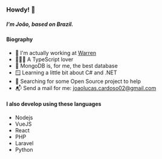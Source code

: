 ### Howdy! 👋

##### I'm João, based on Brazil.

#### Biography

- 🏢 I'm actually working at [Warren](https://warren.com.br/) 
- 👨🏻‍🔬 A TypeScript lover
- 🌱 MongoDB is, for me, the best database
- 🪟 Learning a little bit about C# and .NET
- 📖 Searching for some Open Source project to help
- 📬 Send a mail for me: joaolucas.cardoso02@gmail.com


#### I also develop using these languages

- Nodejs
- VueJS
- React
- PHP
- Laravel
- Python
